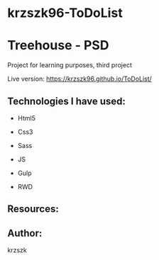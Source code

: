 # krzszk96-ToDoList

# Treehouse - PSD

Project for learning purposes, third project



Live version: https://krzszk96.github.io/ToDoList/



## Technologies I have used:



* Html5

* Css3

* Sass

* JS

* Gulp

* RWD



## Resources:

## Author:

krzszk
